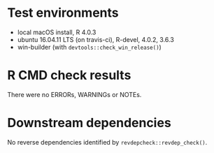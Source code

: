 # Test environments

* local macOS install, R 4.0.3
* ubuntu 16.04.11 LTS (on travis-ci), R-devel, 4.0.2, 3.6.3
* win-builder (with `devtools::check_win_release()`)

# R CMD check results

There were no ERRORs, WARNINGs or NOTEs.

# Downstream dependencies

No reverse dependencies identified by `revdepcheck::revdep_check()`.
